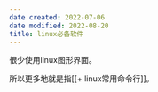 ```yaml
---
date created: 2022-07-06
date modified: 2022-08-20
title: linux必备软件
---
```


很少使用linux图形界面。

所以更多地就是指[[+ linux常用命令行]]。
